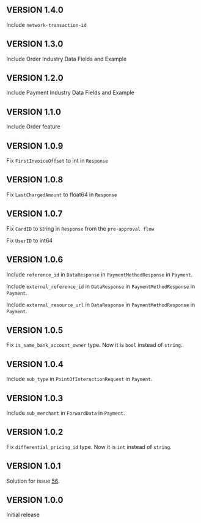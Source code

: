 ## VERSION 1.4.0


Include `network-transaction-id`

## VERSION 1.3.0

Include Order Industry Data Fields and Example

## VERSION 1.2.0

Include Payment Industry Data Fields and Example

## VERSION 1.1.0

Include Order feature

## VERSION 1.0.9

Fix `FirstInvoiceOffset` to int in `Response`

## VERSION 1.0.8

Fix `LastChargedAmount` to float64 in `Response`

## VERSION 1.0.7

Fix `CardID` to string in `Response` from the `pre-approval flow`

Fix `UserID` to int64

## VERSION 1.0.6

Include `reference_id` in `DataResponse` in `PaymentMethodResponse` in `Payment`.

Include `external_reference_id` in `DataResponse` in `PaymentMethodResponse` in `Payment`.

Include `external_resource_url` in `DataResponse` in `PaymentMethodResponse` in `Payment`.

## VERSION 1.0.5

Fix `is_same_bank_account_owner` type. Now it is `bool` instead of `string`.

## VERSION 1.0.4

Include `sub_type` in `PointOfInteractionRequest` in `Payment`.

## VERSION 1.0.3

Include `sub_merchant` in `ForwardData` in `Payment`.

## VERSION 1.0.2

Fix `differential_pricing_id` type. Now it is `int` instead of `string`.

## VERSION 1.0.1

Solution for issue [56](https://github.com/mercadopago/sdk-go/issues/56).

## VERSION 1.0.0

Initial release

